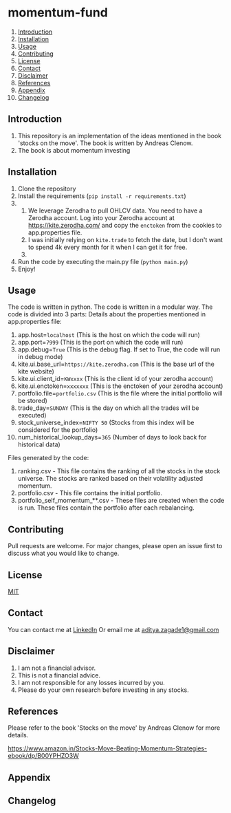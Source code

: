 # momentum-fund

1. [Introduction](#introduction)
2. [Installation](#installation)
3. [Usage](#usage)
4. [Contributing](#contributing)
5. [License](#license)
6. [Contact](#contact)
7. [Disclaimer](#disclaimer)
8. [References](#references)
9. [Appendix](#appendix)
10. [Changelog](#changelog)

## Introduction

1. This repository is an implementation of the ideas mentioned in the book 'stocks on the move'. The book is written by
   Andreas Clenow.
2. The book is about momentum investing

## Installation

1. Clone the repository
2. Install the requirements (`pip install -r requirements.txt`)
3.
    1. We leverage Zerodha to pull OHLCV data. You need to have a Zerodha account. Log into your Zerodha account
       at https://kite.zerodha.com/ and copy the `enctoken` from the cookies to app.properties file.
    2. I was initially relying on `kite.trade` to fetch the date, but I don't want to spend 4k every month for it when I
       can get it for free.
    3.
5. Run the code by executing the main.py file (`python main.py`)
6. Enjoy!

## Usage

The code is written in python. The code is written in a modular way. The code is divided into 3 parts:
Details about the properties mentioned in app.properties file:

1. app.host=`localhost` (This is the host on which the code will run)
2. app.port=`7999` (This is the port on which the code will run)
3. app.debug=`True` (This is the debug flag. If set to True, the code will run in debug mode)
4. kite.ui.base_url=`https://kite.zerodha.com` (This is the base url of the kite website)
5. kite.ui.client_id=`KWxxxx` (This is the client id of your zerodha account)
6. kite.ui.enctoken=`xxxxxxx` (This is the enctoken of your zerodha account)
7. portfolio.file=`portfolio.csv` (This is the file where the initial portfolio will be stored)
8. trade_day=`SUNDAY` (This is the day on which all the trades will be executed)
9. stock_universe_index=`NIFTY 50` (Stocks from this index will be considered for the portfolio)
10. num_historical_lookup_days=`365` (Number of days to look back for historical data)

Files generated by the code:

1. ranking.csv - This file contains the ranking of all the stocks in the stock universe. The stocks are ranked based on
   their volatility adjusted momentum.
2. portfolio.csv - This file contains the initial portfolio.
3. portfolio_self_momentum_**.csv - These files are created when the code is run. These files contain the portfolio
   after each rebalancing.

## Contributing

Pull requests are welcome. For major changes, please open an issue first to discuss what you would like to change.

## License

[MIT](https://choosealicense.com/licenses/mit/)

## Contact

You can contact me at [LinkedIn](https://www.linkedin.com/in/aditya-zagade-a2a01b93/)
Or email me at aditya.zagade1@gmail.com

## Disclaimer

1. I am not a financial advisor.
2. This is not a financial advice.
3. I am not responsible for any losses incurred by you.
4. Please do your own research before investing in any stocks.

## References

Please refer to the book 'Stocks on the move' by Andreas Clenow for more details.

https://www.amazon.in/Stocks-Move-Beating-Momentum-Strategies-ebook/dp/B00YPHZO3W

## Appendix

## Changelog

```
```